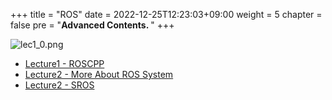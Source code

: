 +++
title = "ROS"
date = 2022-12-25T12:23:03+09:00
weight = 5
chapter = false
pre = "<b>Advanced Contents. </b>"
+++

![lec1_0.png](/kr/ros_basic_noetic/images1/lec1_0.png?height=100px)

- [Lecture1 - ROSCPP](/kr/advanced_contents_ros1/lecture1)
- [Lecture2 - More About ROS System](/kr/advanced_contents_ros1/lecture2)
- [Lecture2 - SROS](/kr/advanced_contents_ros1/lecture3)